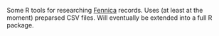 Some R tools for researching [Fennica](http://www.kansalliskirjasto.fi/kirjastoala/fennica.html) records.
Uses (at least at the moment) preparsed CSV files.
Will eventually be extended into a full R package.
